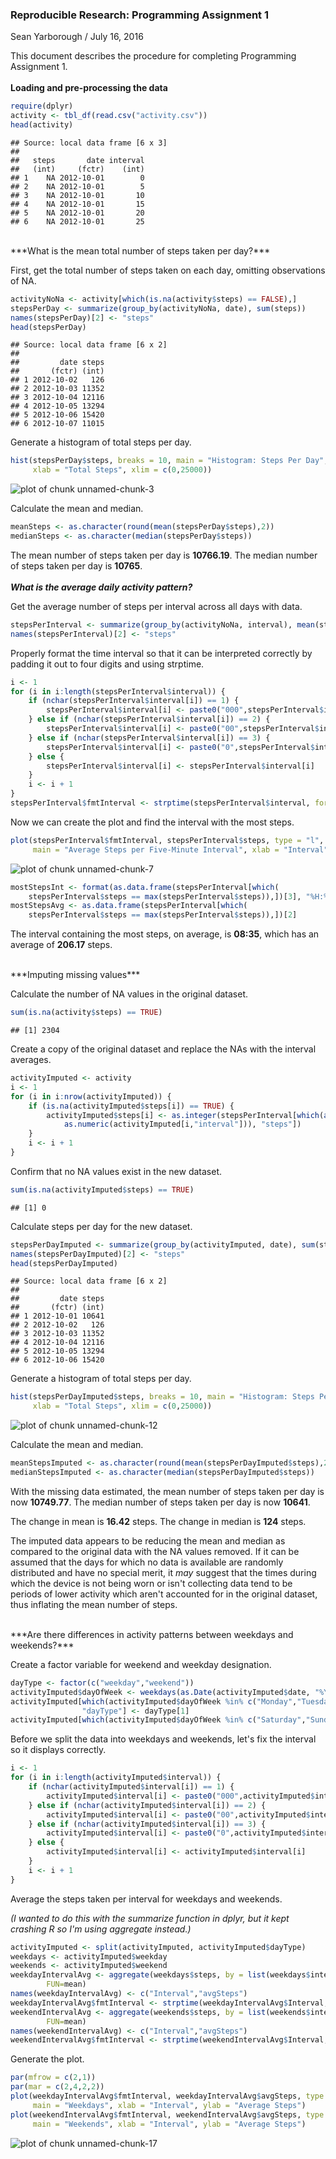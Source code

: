 ### Reproducible Research: Programming Assignment 1  
Sean Yarborough / July 16, 2016

This document describes the procedure for completing Programming Assignment 1.  
<br>
**Loading and pre-processing the data**


```r
require(dplyr)
activity <- tbl_df(read.csv("activity.csv"))
head(activity)
```

```
## Source: local data frame [6 x 3]
## 
##   steps       date interval
##   (int)     (fctr)    (int)
## 1    NA 2012-10-01        0
## 2    NA 2012-10-01        5
## 3    NA 2012-10-01       10
## 4    NA 2012-10-01       15
## 5    NA 2012-10-01       20
## 6    NA 2012-10-01       25
```
<br>
***What is the mean total number of steps taken per day?***

First, get the total number of steps taken on each day, omitting observations of NA.


```r
activityNoNa <- activity[which(is.na(activity$steps) == FALSE),]
stepsPerDay <- summarize(group_by(activityNoNa, date), sum(steps))
names(stepsPerDay)[2] <- "steps"
head(stepsPerDay)
```

```
## Source: local data frame [6 x 2]
## 
##         date steps
##       (fctr) (int)
## 1 2012-10-02   126
## 2 2012-10-03 11352
## 3 2012-10-04 12116
## 4 2012-10-05 13294
## 5 2012-10-06 15420
## 6 2012-10-07 11015
```

Generate a histogram of total steps per day.


```r
hist(stepsPerDay$steps, breaks = 10, main = "Histogram: Steps Per Day", 
     xlab = "Total Steps", xlim = c(0,25000))
```

![plot of chunk unnamed-chunk-3](figure/unnamed-chunk-3-1.png)

Calculate the mean and median.


```r
meanSteps <- as.character(round(mean(stepsPerDay$steps),2))
medianSteps <- as.character(median(stepsPerDay$steps))
```

The mean number of steps taken per day is **10766.19**.  The median number of steps taken per day is **10765**.    
<br>
***What is the average daily activity pattern?***

Get the average number of steps per interval across all days with data.


```r
stepsPerInterval <- summarize(group_by(activityNoNa, interval), mean(steps))
names(stepsPerInterval)[2] <- "steps"
```

Properly format the time interval so that it can be interpreted correctly by padding it out to four digits and using strptime.


```r
i <- 1
for (i in i:length(stepsPerInterval$interval)) {
    if (nchar(stepsPerInterval$interval[i]) == 1) {
        stepsPerInterval$interval[i] <- paste0("000",stepsPerInterval$interval[i])
    } else if (nchar(stepsPerInterval$interval[i]) == 2) {
        stepsPerInterval$interval[i] <- paste0("00",stepsPerInterval$interval[i])
    } else if (nchar(stepsPerInterval$interval[i]) == 3) {
        stepsPerInterval$interval[i] <- paste0("0",stepsPerInterval$interval[i])
    } else {
        stepsPerInterval$interval[i] <- stepsPerInterval$interval[i]
    }
    i <- i + 1
}
stepsPerInterval$fmtInterval <- strptime(stepsPerInterval$interval, format = "%H%M")
```

Now we can create the plot and find the interval with the most steps.


```r
plot(stepsPerInterval$fmtInterval, stepsPerInterval$steps, type = "l", 
     main = "Average Steps per Five-Minute Interval", xlab = "Interval", ylab = "Average Steps")
```

![plot of chunk unnamed-chunk-7](figure/unnamed-chunk-7-1.png)

```r
mostStepsInt <- format(as.data.frame(stepsPerInterval[which(
    stepsPerInterval$steps == max(stepsPerInterval$steps)),])[3], "%H:%M")
mostStepsAvg <- as.data.frame(stepsPerInterval[which(
    stepsPerInterval$steps == max(stepsPerInterval$steps)),])[2]
```

The interval containing the most steps, on average, is **08:35**, which has an average of **206.17** steps.

<br>
***Imputing missing values***

Calculate the number of NA values in the original dataset.


```r
sum(is.na(activity$steps) == TRUE)
```

```
## [1] 2304
```

Create a copy of the original dataset and replace the NAs with the interval averages.


```r
activityImputed <- activity
i <- 1
for (i in i:nrow(activityImputed)) {
    if (is.na(activityImputed$steps[i]) == TRUE) {
        activityImputed$steps[i] <- as.integer(stepsPerInterval[which(as.integer(stepsPerInterval$interval) == 
            as.numeric(activityImputed[i,"interval"])), "steps"])
    }
    i <- i + 1
}
```

Confirm that no NA values exist in the new dataset.


```r
sum(is.na(activityImputed$steps) == TRUE)
```

```
## [1] 0
```

Calculate steps per day for the new dataset.


```r
stepsPerDayImputed <- summarize(group_by(activityImputed, date), sum(steps))
names(stepsPerDayImputed)[2] <- "steps"
head(stepsPerDayImputed)
```

```
## Source: local data frame [6 x 2]
## 
##         date steps
##       (fctr) (int)
## 1 2012-10-01 10641
## 2 2012-10-02   126
## 3 2012-10-03 11352
## 4 2012-10-04 12116
## 5 2012-10-05 13294
## 6 2012-10-06 15420
```

Generate a histogram of total steps per day.


```r
hist(stepsPerDayImputed$steps, breaks = 10, main = "Histogram: Steps Per Day \nwith Imputed Data", 
     xlab = "Total Steps", xlim = c(0,25000))
```

![plot of chunk unnamed-chunk-12](figure/unnamed-chunk-12-1.png)

Calculate the mean and median.


```r
meanStepsImputed <- as.character(round(mean(stepsPerDayImputed$steps),2))
medianStepsImputed <- as.character(median(stepsPerDayImputed$steps))
```

With the missing data estimated, the mean number of steps taken per day is now **10749.77**.  The median number of steps taken per day is now **10641**.

The change in mean is **16.42** steps.
The change in median is **124** steps.

The imputed data appears to be reducing the mean and median as compared to the original data with the NA values removed.  If it can be assumed that the days for which no data is available are randomly distributed and have no special merit, it *may* suggest that the times during which the device is not being worn or isn't collecting data tend to be periods of lower activity which aren't accounted for in the original dataset, thus inflating the mean number of steps.

<br>
***Are there differences in activity patterns between weekdays and weekends?***

Create a factor variable for weekend and weekday designation.


```r
dayType <- factor(c("weekday","weekend"))
activityImputed$dayOfWeek <- weekdays(as.Date(activityImputed$date, "%Y-%m-%d"))
activityImputed[which(activityImputed$dayOfWeek %in% c("Monday","Tuesday","Wednesday","Thursday","Friday")),
                "dayType"] <- dayType[1]
activityImputed[which(activityImputed$dayOfWeek %in% c("Saturday","Sunday")), "dayType"] <- dayType[2]
```

Before we split the data into weekdays and weekends, let's fix the interval so it displays correctly.


```r
i <- 1
for (i in i:length(activityImputed$interval)) {
    if (nchar(activityImputed$interval[i]) == 1) {
        activityImputed$interval[i] <- paste0("000",activityImputed$interval[i])
    } else if (nchar(activityImputed$interval[i]) == 2) {
        activityImputed$interval[i] <- paste0("00",activityImputed$interval[i])
    } else if (nchar(activityImputed$interval[i]) == 3) {
        activityImputed$interval[i] <- paste0("0",activityImputed$interval[i])
    } else {
        activityImputed$interval[i] <- activityImputed$interval[i]
    }
    i <- i + 1
}
```

Average the steps taken per interval for weekdays and weekends.

*(I wanted to do this with the summarize function in dplyr, but it kept crashing R so I'm using aggregate instead.)*


```r
activityImputed <- split(activityImputed, activityImputed$dayType)
weekdays <- activityImputed$weekday
weekends <- activityImputed$weekend
weekdayIntervalAvg <- aggregate(weekdays$steps, by = list(weekdays$interval), 
        FUN=mean)
names(weekdayIntervalAvg) <- c("Interval","avgSteps")
weekdayIntervalAvg$fmtInterval <- strptime(weekdayIntervalAvg$Interval, format = "%H%M")
weekendIntervalAvg <- aggregate(weekends$steps, by = list(weekends$interval), 
        FUN=mean)
names(weekendIntervalAvg) <- c("Interval","avgSteps")
weekendIntervalAvg$fmtInterval <- strptime(weekendIntervalAvg$Interval, format = "%H%M")
```

Generate the plot.


```r
par(mfrow = c(2,1))
par(mar = c(2,4,2,2))
plot(weekdayIntervalAvg$fmtInterval, weekdayIntervalAvg$avgSteps, type = "l", 
     main = "Weekdays", xlab = "Interval", ylab = "Average Steps")
plot(weekendIntervalAvg$fmtInterval, weekendIntervalAvg$avgSteps, type = "l", 
     main = "Weekends", xlab = "Interval", ylab = "Average Steps")
```

![plot of chunk unnamed-chunk-17](figure/unnamed-chunk-17-1.png)



